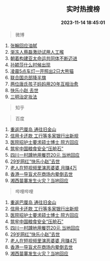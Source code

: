 <div align="center"><h2>实时热搜榜</h2><h4>2023-11-14 18:45:01</h4></div>

> 微博  

1. [张翰回应油腻](https://s.weibo.com/weibo?q=%23%E5%BC%A0%E7%BF%B0%E5%9B%9E%E5%BA%94%E6%B2%B9%E8%85%BB%23&t=31&band_rank=1&Refer=top)<br />
2. [渐冻人蔡磊激动试用人工喉](https://s.weibo.com/weibo?q=%23%E6%B8%90%E5%86%BB%E4%BA%BA%E8%94%A1%E7%A3%8A%E6%BF%80%E5%8A%A8%E8%AF%95%E7%94%A8%E4%BA%BA%E5%B7%A5%E5%96%89%23&t=31&band_rank=2&Refer=top)<br />
3. [朝着构建亚太命运共同体不断迈进](https://s.weibo.com/weibo?q=%23%E6%9C%9D%E7%9D%80%E6%9E%84%E5%BB%BA%E4%BA%9A%E5%A4%AA%E5%91%BD%E8%BF%90%E5%85%B1%E5%90%8C%E4%BD%93%E4%B8%8D%E6%96%AD%E8%BF%88%E8%BF%9B%23&t=31&band_rank=3&Refer=top)<br />
4. [孙颖莎什么时候出现](https://s.weibo.com/weibo?q=%E5%AD%99%E9%A2%96%E8%8E%8E%E4%BB%80%E4%B9%88%E6%97%B6%E5%80%99%E5%87%BA%E7%8E%B0&t=31&band_rank=4&Refer=top)<br />
5. [凌晨5点车灯一开照出2只大熊猫](https://s.weibo.com/weibo?q=%23%E5%87%8C%E6%99%A85%E7%82%B9%E8%BD%A6%E7%81%AF%E4%B8%80%E5%BC%80%E7%85%A7%E5%87%BA2%E5%8F%AA%E5%A4%A7%E7%86%8A%E7%8C%AB%23&t=31&band_rank=5&Refer=top)<br />
6. [联合国总部降半旗](https://s.weibo.com/weibo?q=%23%E8%81%94%E5%90%88%E5%9B%BD%E6%80%BB%E9%83%A8%E9%99%8D%E5%8D%8A%E6%97%97%23&t=31&band_rank=6&Refer=top)<br />
7. [两位唐氏孩子妈妈用20年互相治愈](https://s.weibo.com/weibo?q=%23%E4%B8%A4%E4%BD%8D%E5%94%90%E6%B0%8F%E5%AD%A9%E5%AD%90%E5%A6%88%E5%A6%88%E7%94%A820%E5%B9%B4%E4%BA%92%E7%9B%B8%E6%B2%BB%E6%84%88%23&t=31&band_rank=7&Refer=top)<br />
8. [快乐小赵 去世](https://s.weibo.com/weibo?q=%E5%BF%AB%E4%B9%90%E5%B0%8F%E8%B5%B5%20%E5%8E%BB%E4%B8%96&t=31&band_rank=8&Refer=top)<br />
9. [三明治定妆法](https://s.weibo.com/weibo?q=%E4%B8%89%E6%98%8E%E6%B2%BB%E5%AE%9A%E5%A6%86%E6%B3%95&t=31&band_rank=9&Refer=top)<br />

> 知乎  


> 百度  

1. [重返巴厘岛 通往旧金山](https://www.baidu.com/s?wd=%E9%87%8D%E8%BF%94%E5%B7%B4%E5%8E%98%E5%B2%9B+%E9%80%9A%E5%BE%80%E6%97%A7%E9%87%91%E5%B1%B1&sa=fyb_news&rsv_dl=fyb_news)<br />
2. [信用卡还款 工行等多家银行出新规](https://www.baidu.com/s?wd=%E4%BF%A1%E7%94%A8%E5%8D%A1%E8%BF%98%E6%AC%BE+%E5%B7%A5%E8%A1%8C%E7%AD%89%E5%A4%9A%E5%AE%B6%E9%93%B6%E8%A1%8C%E5%87%BA%E6%96%B0%E8%A7%84&sa=fyb_news&rsv_dl=fyb_news)<br />
3. [医院招护士要求硕士博士 院方回应](https://www.baidu.com/s?wd=%E5%8C%BB%E9%99%A2%E6%8B%9B%E6%8A%A4%E5%A3%AB%E8%A6%81%E6%B1%82%E7%A1%95%E5%A3%AB%E5%8D%9A%E5%A3%AB+%E9%99%A2%E6%96%B9%E5%9B%9E%E5%BA%94&sa=fyb_news&rsv_dl=fyb_news)<br />
4. [筑牢中国粮食安全“压舱石”](https://www.baidu.com/s?wd=%E7%AD%91%E7%89%A2%E4%B8%AD%E5%9B%BD%E7%B2%AE%E9%A3%9F%E5%AE%89%E5%85%A8%E2%80%9C%E5%8E%8B%E8%88%B1%E7%9F%B3%E2%80%9D&sa=fyb_news&rsv_dl=fyb_news)<br />
5. [四川一村蹲地用餐罚20元 当地回应](https://www.baidu.com/s?wd=%E5%9B%9B%E5%B7%9D%E4%B8%80%E6%9D%91%E8%B9%B2%E5%9C%B0%E7%94%A8%E9%A4%90%E7%BD%9A20%E5%85%83+%E5%BD%93%E5%9C%B0%E5%9B%9E%E5%BA%94&sa=fyb_news&rsv_dl=fyb_news)<br />
6. [29岁网红“快乐小赵”去世](https://www.baidu.com/s?wd=29%E5%B2%81%E7%BD%91%E7%BA%A2%E2%80%9C%E5%BF%AB%E4%B9%90%E5%B0%8F%E8%B5%B5%E2%80%9D%E5%8E%BB%E4%B8%96&sa=fyb_news&rsv_dl=fyb_news)<br />
7. [老人在短视频里演恶婆婆 月赚4万](https://www.baidu.com/s?wd=%E8%80%81%E4%BA%BA%E5%9C%A8%E7%9F%AD%E8%A7%86%E9%A2%91%E9%87%8C%E6%BC%94%E6%81%B6%E5%A9%86%E5%A9%86+%E6%9C%88%E8%B5%9A4%E4%B8%87&sa=fyb_news&rsv_dl=fyb_news)<br />
8. [香港一导盲犬在商场内晕倒去世](https://www.baidu.com/s?wd=%E9%A6%99%E6%B8%AF%E4%B8%80%E5%AF%BC%E7%9B%B2%E7%8A%AC%E5%9C%A8%E5%95%86%E5%9C%BA%E5%86%85%E6%99%95%E5%80%92%E5%8E%BB%E4%B8%96&sa=fyb_news&rsv_dl=fyb_news)<br />
9. [湘西苗寨发生火灾？当地回应](https://www.baidu.com/s?wd=%E6%B9%98%E8%A5%BF%E8%8B%97%E5%AF%A8%E5%8F%91%E7%94%9F%E7%81%AB%E7%81%BE%EF%BC%9F%E5%BD%93%E5%9C%B0%E5%9B%9E%E5%BA%94&sa=fyb_news&rsv_dl=fyb_news)<br />

> 哔哩哔哩  

1. [重返巴厘岛 通往旧金山](https://www.baidu.com/s?wd=%E9%87%8D%E8%BF%94%E5%B7%B4%E5%8E%98%E5%B2%9B+%E9%80%9A%E5%BE%80%E6%97%A7%E9%87%91%E5%B1%B1&sa=fyb_news&rsv_dl=fyb_news)<br />
2. [信用卡还款 工行等多家银行出新规](https://www.baidu.com/s?wd=%E4%BF%A1%E7%94%A8%E5%8D%A1%E8%BF%98%E6%AC%BE+%E5%B7%A5%E8%A1%8C%E7%AD%89%E5%A4%9A%E5%AE%B6%E9%93%B6%E8%A1%8C%E5%87%BA%E6%96%B0%E8%A7%84&sa=fyb_news&rsv_dl=fyb_news)<br />
3. [医院招护士要求硕士博士 院方回应](https://www.baidu.com/s?wd=%E5%8C%BB%E9%99%A2%E6%8B%9B%E6%8A%A4%E5%A3%AB%E8%A6%81%E6%B1%82%E7%A1%95%E5%A3%AB%E5%8D%9A%E5%A3%AB+%E9%99%A2%E6%96%B9%E5%9B%9E%E5%BA%94&sa=fyb_news&rsv_dl=fyb_news)<br />
4. [筑牢中国粮食安全“压舱石”](https://www.baidu.com/s?wd=%E7%AD%91%E7%89%A2%E4%B8%AD%E5%9B%BD%E7%B2%AE%E9%A3%9F%E5%AE%89%E5%85%A8%E2%80%9C%E5%8E%8B%E8%88%B1%E7%9F%B3%E2%80%9D&sa=fyb_news&rsv_dl=fyb_news)<br />
5. [四川一村蹲地用餐罚20元 当地回应](https://www.baidu.com/s?wd=%E5%9B%9B%E5%B7%9D%E4%B8%80%E6%9D%91%E8%B9%B2%E5%9C%B0%E7%94%A8%E9%A4%90%E7%BD%9A20%E5%85%83+%E5%BD%93%E5%9C%B0%E5%9B%9E%E5%BA%94&sa=fyb_news&rsv_dl=fyb_news)<br />
6. [29岁网红“快乐小赵”去世](https://www.baidu.com/s?wd=29%E5%B2%81%E7%BD%91%E7%BA%A2%E2%80%9C%E5%BF%AB%E4%B9%90%E5%B0%8F%E8%B5%B5%E2%80%9D%E5%8E%BB%E4%B8%96&sa=fyb_news&rsv_dl=fyb_news)<br />
7. [老人在短视频里演恶婆婆 月赚4万](https://www.baidu.com/s?wd=%E8%80%81%E4%BA%BA%E5%9C%A8%E7%9F%AD%E8%A7%86%E9%A2%91%E9%87%8C%E6%BC%94%E6%81%B6%E5%A9%86%E5%A9%86+%E6%9C%88%E8%B5%9A4%E4%B8%87&sa=fyb_news&rsv_dl=fyb_news)<br />
8. [香港一导盲犬在商场内晕倒去世](https://www.baidu.com/s?wd=%E9%A6%99%E6%B8%AF%E4%B8%80%E5%AF%BC%E7%9B%B2%E7%8A%AC%E5%9C%A8%E5%95%86%E5%9C%BA%E5%86%85%E6%99%95%E5%80%92%E5%8E%BB%E4%B8%96&sa=fyb_news&rsv_dl=fyb_news)<br />
9. [湘西苗寨发生火灾？当地回应](https://www.baidu.com/s?wd=%E6%B9%98%E8%A5%BF%E8%8B%97%E5%AF%A8%E5%8F%91%E7%94%9F%E7%81%AB%E7%81%BE%EF%BC%9F%E5%BD%93%E5%9C%B0%E5%9B%9E%E5%BA%94&sa=fyb_news&rsv_dl=fyb_news)<br />

